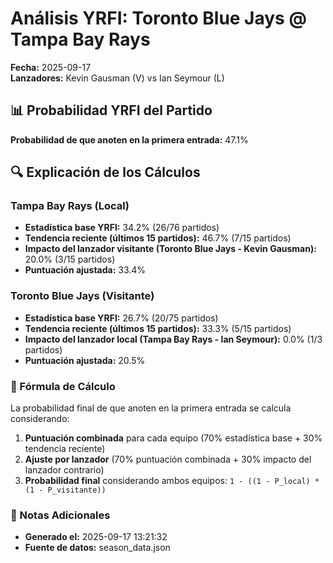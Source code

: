 # Análisis YRFI: Toronto Blue Jays @ Tampa Bay Rays

**Fecha:** 2025-09-17  
**Lanzadores:** Kevin Gausman (V) vs Ian Seymour (L)

## 📊 Probabilidad YRFI del Partido

**Probabilidad de que anoten en la primera entrada:** 47.1%

## 🔍 Explicación de los Cálculos

### Tampa Bay Rays (Local)
- **Estadística base YRFI:** 34.2% (26/76 partidos)
- **Tendencia reciente (últimos 15 partidos):** 46.7% (7/15 partidos)
- **Impacto del lanzador visitante (Toronto Blue Jays - Kevin Gausman):** 20.0% (3/15 partidos)
- **Puntuación ajustada:** 33.4%

### Toronto Blue Jays (Visitante)
- **Estadística base YRFI:** 26.7% (20/75 partidos)
- **Tendencia reciente (últimos 15 partidos):** 33.3% (5/15 partidos)
- **Impacto del lanzador local (Tampa Bay Rays - Ian Seymour):** 0.0% (1/3 partidos)
- **Puntuación ajustada:** 20.5%

### 📝 Fórmula de Cálculo

La probabilidad final de que anoten en la primera entrada se calcula considerando:
1. **Puntuación combinada** para cada equipo (70% estadística base + 30% tendencia reciente)
2. **Ajuste por lanzador** (70% puntuación combinada + 30% impacto del lanzador contrario)
3. **Probabilidad final** considerando ambos equipos: `1 - ((1 - P_local) * (1 - P_visitante))`

### 📌 Notas Adicionales

- **Generado el:** 2025-09-17 13:21:32
- **Fuente de datos:** season_data.json
